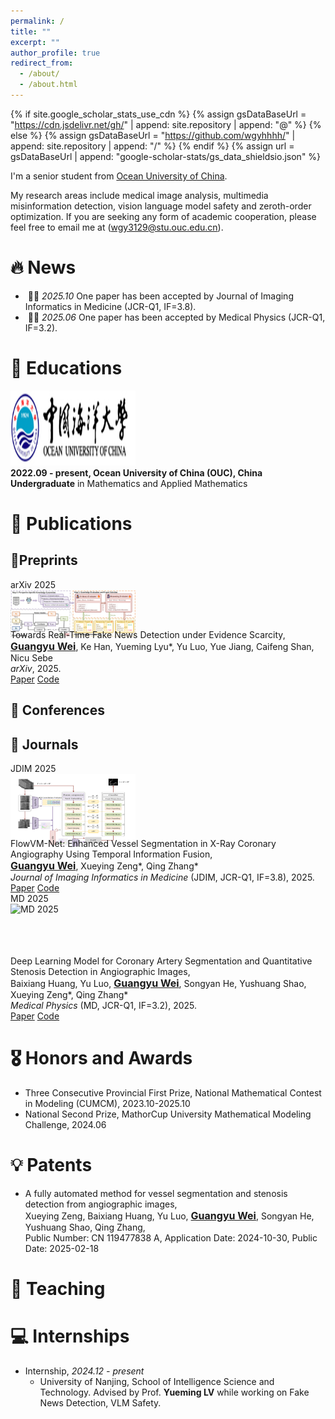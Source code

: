 ```yaml
---
permalink: /
title: ""
excerpt: ""
author_profile: true
redirect_from: 
  - /about/
  - /about.html
---
```


{% if site.google_scholar_stats_use_cdn %}
{% assign gsDataBaseUrl = "https://cdn.jsdelivr.net/gh/" | append: site.repository | append: "@" %}
{% else %}
{% assign gsDataBaseUrl = "https://github.com/wgyhhhh/" | append: site.repository | append: "/" %}
{% endif %}
{% assign url = gsDataBaseUrl | append: "google-scholar-stats/gs_data_shieldsio.json" %}

<span class='anchor' id='about-me'></span>

I'm a senior student from [Ocean University of China](https://www.ouc.edu.cn/).

My research areas include medical image analysis, multimedia misinformation detection, vision language model safety and zeroth-order optimization. If you are seeking any form of academic cooperation, please feel free to email me at ([wgy3129@stu.ouc.edu.cn]()).



# 🔥 News

- &nbsp;🎉🎉 *2025.10* One paper has been accepted by Journal of Imaging Informatics in Medicine (JCR-Q1, IF=3.8).
- &nbsp;🎉🎉 *2025.06* One paper has been accepted by Medical Physics (JCR-Q1, IF=3.2).

# 📖 Educations

<div class="education-item">
  <div class="education-logo">
    <img src="/images/ouc_main.png" alt="OUC Logo" style="width: 200px; height: 120px;">
  </div>
  <div class="education-content">
    <strong>2022.09 - present, Ocean University of China (OUC), China</strong><br>
    <strong>Undergraduate</strong> in Mathematics and Applied Mathematics
  </div>
</div>

# 📝 Publications 

## 📜Preprints

<div class="publication-item">
  <div class="publication-image" style="width: 200px; height: 80px;">
    <div>
      <div class="badge">arXiv 2025</div>
      <img src="/images/ease.png" alt="arXiv 2025">
    </div>
  </div>
  <div class="publication-content">
    <span class="title-text">Towards Real-Time Fake News Detection under Evidence Scarcity</span>, <br />
     <span style="font-weight: 700; font-size: 16px; text-decoration: underline;">Guangyu Wei</span>, Ke Han, Yueming Lyu*, Yu Luo, Yue Jiang, Caifeng Shan, Nicu Sebe <br>
    <em>arXiv</em>, 2025.
    <div class="publication-links">
      <a href="https://arxiv.org/abs/2510.11277" class="publication-link-tag paper">Paper</a>
      <a href="https://github.com/wgyhhhh/EASE" class="publication-link-tag github">Code</a>
    </div>
  </div>
</div>

## 📄 Conferences

## 📔 Journals

<div class="publication-item">
  <div class="publication-image" style="width: 200px; height: 120px;">
    <div>
      <div class="badge">JDIM 2025</div>
      <img src="/images/flowvmnet.png" alt="JDIM 2025">
    </div>
  </div>
  <div class="publication-content">
    <span class="title-text">FlowVM-Net: Enhanced Vessel Segmentation in X-Ray Coronary Angiography Using Temporal Information Fusion</span>, <br />
     <span style="font-weight: 700; font-size: 16px; text-decoration: underline;">Guangyu Wei</span>, Xueying Zeng*, Qing Zhang* <br>
    <em>Journal of Imaging Informatics in Medicine</em> (<span class="venue-text">JDIM</span>, <span class="rank-text">JCR-Q1</span><span class="rank-text"></span>, <span class="rank-text">IF=3.8</span>), 2025.
    <div class="publication-links">
      <a href="" class="publication-link-tag paper">Paper</a>
      <a href="https://github.com/wgyhhhh/FlowVM-Net" class="publication-link-tag github">Code</a>
    </div>
  </div>
</div>

<div class="publication-item">
  <div class="publication-image" style="width: 200px; height: 100px;">
    <div>
      <div class="badge">MD 2025</div>
      <img src="/images/medical physics.png" alt="MD 2025">
    </div>
  </div>
  <div class="publication-content">
    <span class="title-text">Deep Learning Model for Coronary Artery Segmentation and Quantitative Stenosis Detection in Angiographic Images</span>, <br />
     Baixiang Huang, Yu Luo, <span style="font-weight: 700; font-size: 16px; text-decoration: underline;">Guangyu Wei</span>, Songyan He, Yushuang Shao, Xueying Zeng*, Qing Zhang* <br>
    <em>Medical Physics</em> (<span class="venue-text">MD</span>, <span class="rank-text">JCR-Q1</span>, <span class="rank-text">IF=3.2</span>), 2025.
    <div class="publication-links">
      <a href="https://aapm.onlinelibrary.wiley.com/doi/10.1002/mp.17970" class="publication-link-tag paper">Paper</a>
      <a href="https://github.com/qimingfan10/SAM-VMNet" class="publication-link-tag github">Code</a>
    </div>
  </div>
</div>



# 🎖️ Honors and Awards

- Three Consecutive Provincial First Prize, National Mathematical Contest in Modeling (CUMCM), 2023.10-2025.10
- National Second Prize, MathorCup University Mathematical Modeling Challenge, 2024.06


# 💡 Patents

- <span class="title-text"> A fully automated method for vessel segmentation and stenosis detection from angiographic images</span>, <br />
Xueying Zeng, Baixiang Huang, Yu Luo, <span style="font-weight: 700; font-size: 16px; text-decoration: underline;">Guangyu Wei</span>, Songyan He, Yushuang Shao, Qing Zhang, <br />
Public Number: CN 119477838 A, Application Date: 2024-10-30, Public Date: 2025-02-18



# 💬 Teaching

# 💻 Internships
- Internship, *2024.12 - present*
  - University of Nanjing, School of Intelligence Science and Technology. Advised by Prof. **Yueming LV** while working on Fake News Detection, VLM Safety.
